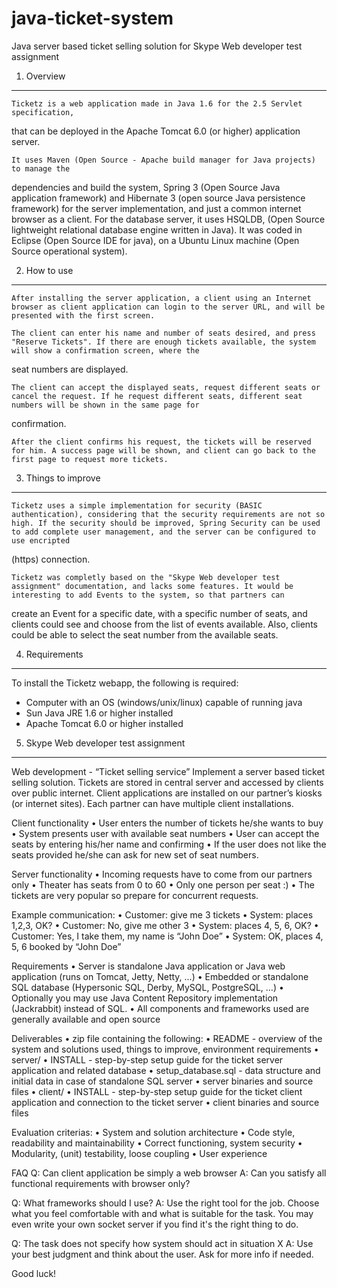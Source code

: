 java-ticket-system
==================

Java server based ticket selling solution for Skype Web developer test assignment


1. Overview
------------

	Ticketz is a web application made in Java 1.6 for the 2.5 Servlet specification, 
that can be deployed in the Apache Tomcat 6.0 (or higher) application server.

	It uses Maven (Open Source - Apache build manager for Java projects) to manage the 
dependencies and build the system, Spring 3 (Open Source Java application framework) and
Hibernate 3 (open source Java persistence framework) for the server implementation, 
and just a common internet browser as a client. For the database server, it uses HSQLDB, 
(Open Source lightweight relational database engine written in Java). It was coded in Eclipse
(Open Source IDE for java), on a Ubuntu Linux machine (Open Source operational system).
 

2. How to use
--------------

	After installing the server application, a client using an Internet browser as client application can login to the server URL, and will be presented with the first screen.

	The client can enter his name and number of seats desired, and press "Reserve Tickets". If there are enough tickets available, the system will show a confirmation screen, where the
seat numbers are displayed. 

	The client can accept the displayed seats, request different seats or cancel the request. If he request different seats, different seat numbers will be shown in the same page for 
confirmation.

	After the client confirms his request, the tickets will be reserved for him. A success page will be shown, and client can go back to the first page to request more tickets.    


3. Things to improve
--------------------

	Ticketz uses a simple implementation for security (BASIC authentication), considering that the security requirements are not so high. If the security should be improved, Spring Security can be used to add complete user management, and the server can be configured to use encripted
(https) connection.

	Ticketz was completly based on the "Skype Web developer test assignment" documentation, and lacks some features. It would be interesting to add Events to the system, so that partners can
create an Event for a specific date, with a specific number of seats, and clients could see and choose from the list of events available. Also, clients could be able to select the seat number
from the available seats.


4. Requirements
---------------

To install the Ticketz webapp, the following is required:
- Computer with an OS (windows/unix/linux) capable of running java
- Sun Java JRE 1.6 or higher installed
- Apache Tomcat 6.0 or higher installed
     

5. Skype Web developer test assignment
--------------------------------------

Web development - “Ticket selling service” Implement a server based ticket selling solution. Tickets are stored in central server and accessed by clients over public internet. Client applications are installed on our partner’s kiosks (or internet sites). Each partner can have multiple client installations.

Client functionality 
• User enters the number of tickets he/she wants to buy 
• System presents user with available seat numbers 
• User can accept the seats by entering his/her name and confirming 
• If the user does not like the seats provided he/she can ask for new set of seat numbers.

Server functionality 
• Incoming requests have to come from our partners only 
• Theater has seats from 0 to 60 
• Only one person per seat :) 
• The tickets are very popular so prepare for concurrent requests.

Example communication: 
• Customer: give me 3 tickets 
• System: places 1,2,3, OK? 
• Customer: No, give me other 3 
• System: places 4, 5, 6, OK? 
• Customer: Yes, I take them, my name is “John Doe” 
• System: OK, places 4, 5, 6 booked by “John Doe”

Requirements 
• Server is standalone Java application or Java web application (runs on Tomcat, Jetty, Netty, ...) 
• Embedded or standalone SQL database (Hypersonic SQL, Derby, MySQL, PostgreSQL, …) 
• Optionally you may use Java Content Repository implementation (Jackrabbit) instead of SQL. 
• All components and frameworks used are generally available and open source

Deliverables 
• zip file containing the following: 
• README - overview of the system and solutions used, things to improve,  environment requirements
• server/ 
• INSTALL - step-by-step setup guide for the ticket server application and related database 
• setup_database.sql - data structure and initial data in case of standalone SQL server 
• server binaries and source files 
• client/ 
• INSTALL - step-by-step setup guide for the ticket client application and connection to the ticket server 
• client binaries and source files

Evaluation criterias: 
• System and solution architecture 
• Code style, readability and maintainability 
• Correct functioning, system security 
• Modularity, (unit) testability, loose coupling 
• User experience

FAQ
Q: Can client application be simply a web browser 
A: Can you satisfy all functional requirements with browser only?

Q: What frameworks should I use? 
A: Use the right tool for the job. Choose what you feel comfortable with and what is suitable for the task. You may even write your own socket server if you find it's the right thing to do.

Q: The task does not specify how system should act in situation X 
A: Use your best judgment and think about the user. Ask for more info if needed.

Good luck!     
